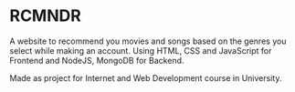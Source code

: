 # RCMNDR

A website to recommend you movies and songs based on the genres you select while making an account.
Using HTML, CSS and JavaScript for Frontend and NodeJS, MongoDB for Backend.

Made as project for Internet and Web Development course in University.
